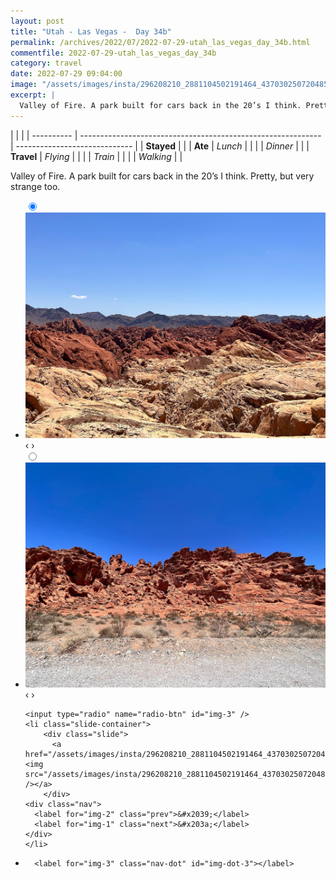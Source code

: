 ```yaml
---
layout: post
title: "Utah - Las Vegas -  Day 34b"
permalink: /archives/2022/07/2022-07-29-utah_las_vegas_day_34b.html
commentfile: 2022-07-29-utah_las_vegas_day_34b
category: travel
date: 2022-07-29 09:04:00
image: "/assets/images/insta/296208210_2881104502191464_4370302507204854330_n_17882637965647208.jpg"
excerpt: |
  Valley of Fire. A park built for cars back in the 20’s I think. Pretty, but very strange too.
---
```


|            |                                                              |
| ---------- | ------------------------------------------------------------ | ----------------------------- |
| **Stayed** |  |
| **Ate**    | _Lunch_                                                      |          |
|            | _Dinner_                                                     |          |
| **Travel** | _Flying_                                                     |          |
|            | _Train_                                                      |          |
|            | _Walking_                                                    |          |


Valley of Fire. A park built for cars back in the 20’s I think. Pretty, but very strange too.


<ul class="slides">
    <input type="radio" name="radio-btn" id="img-1" checked="checked" />
    <li class="slide-container">
        <div class="slide">
          <a href="/assets/images/insta/296014137_176070314894594_4717275395008157478_n_18027301948389605.jpg"><img src="/assets/images/insta/296014137_176070314894594_4717275395008157478_n_18027301948389605.jpg" /></a>
        </div>
    <div class="nav">
      <label for="img-3" class="prev">&#x2039;</label>
      <label for="img-2" class="next">&#x203a;</label>
    </div>
    </li>
        <input type="radio" name="radio-btn" id="img-2"  />
    <li class="slide-container">
        <div class="slide">
          <a href="/assets/images/insta/296263201_176916231456499_8017129796153484718_n_17979003322589672.jpg"><img src="/assets/images/insta/296263201_176916231456499_8017129796153484718_n_17979003322589672.jpg" /></a>
        </div>
    <div class="nav">
      <label for="img-1" class="prev">&#x2039;</label>
      <label for="img-3" class="next">&#x203a;</label>
    </div>
    </li>
    
    <input type="radio" name="radio-btn" id="img-3" />
    <li class="slide-container">
        <div class="slide">
          <a href="/assets/images/insta/296208210_2881104502191464_4370302507204854330_n_17882637965647208.jpg"><img src="/assets/images/insta/296208210_2881104502191464_4370302507204854330_n_17882637965647208.jpg" /></a>
        </div>
    <div class="nav">
      <label for="img-2" class="prev">&#x2039;</label>
      <label for="img-1" class="next">&#x203a;</label>
    </div>
    </li>
			
<li class="nav-dots">
      <label for="img-1" class="nav-dot" id="img-dot-1"></label>
      <label for="img-2" class="nav-dot" id="img-dot-2"></label>

      <label for="img-3" class="nav-dot" id="img-dot-3"></label>

</li>
</ul>        
             

		